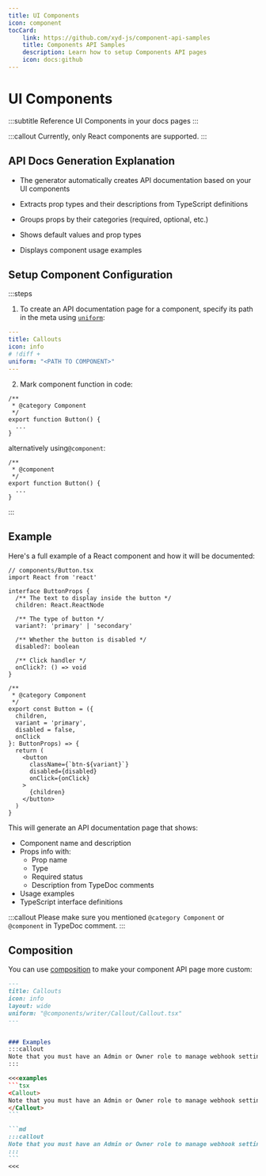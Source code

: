 ```yaml
---
title: UI Components
icon: component
tocCard: 
    link: https://github.com/xyd-js/component-api-samples
    title: Components API Samples
    description: Learn how to setup Components API pages
    icon: docs:github
---
```


# UI Components
:::subtitle
Reference UI Components in your docs pages
:::

:::callout
Currently, only React components are supported.
:::

## API Docs Generation Explanation

- The generator automatically creates API documentation based on your UI components

- Extracts prop types and their descriptions from TypeScript definitions

- Groups props by their categories (required, optional, etc.)

- Shows default values and prop types

- Displays component usage examples

## Setup Component Configuration

:::steps
1. To create an API documentation page for a component, specify its path in the meta using [`uniform`](/docs/reference/meta/uniform):

```yaml
---
title: Callouts
icon: info
# !diff +
uniform: "<PATH TO COMPONENT>"
---
```

2. Mark component function in code:
```tsx
/**
 * @category Component
 */
export function Button() {
  ...
}
```

alternatively using`@component`:
```tsx
/**
 * @component
 */
export function Button() {
  ...
}
```
:::

## Example
Here's a full example of a React component and how it will be documented:

```tsx
// components/Button.tsx
import React from 'react'

interface ButtonProps {
  /** The text to display inside the button */
  children: React.ReactNode

  /** The type of button */
  variant?: 'primary' | 'secondary'

  /** Whether the button is disabled */
  disabled?: boolean

  /** Click handler */
  onClick?: () => void
}

/**
 * @category Component
 */
export const Button = ({ 
  children, 
  variant = 'primary',
  disabled = false,
  onClick 
}: ButtonProps) => {
  return (
    <button 
      className={`btn-${variant}`}
      disabled={disabled}
      onClick={onClick}
    >
      {children}
    </button>
  )
}
```

This will generate an API documentation page that shows:
- Component name and description
- Props info with:
  - Prop name
  - Type
  - Required status
  - Description from TypeDoc comments
- Usage examples
- TypeScript interface definitions

:::callout
Please make sure you mentioned `@category Component` or `@component` in TypeDoc comment.
:::

## Composition

You can use [composition](/docs/guides/compose-content) to make your component API page more custom:

~~~md
---
title: Callouts
icon: info
layout: wide
uniform: "@components/writer/Callout/Callout.tsx"
---


### Examples
:::callout
Note that you must have an Admin or Owner role to manage webhook settings.
:::

<<<examples
```tsx
<Callout>
Note that you must have an Admin or Owner role to manage webhook settings.
</Callout>
```

```md
:::callout
Note that you must have an Admin or Owner role to manage webhook settings.
:::
```
<<<
~~~